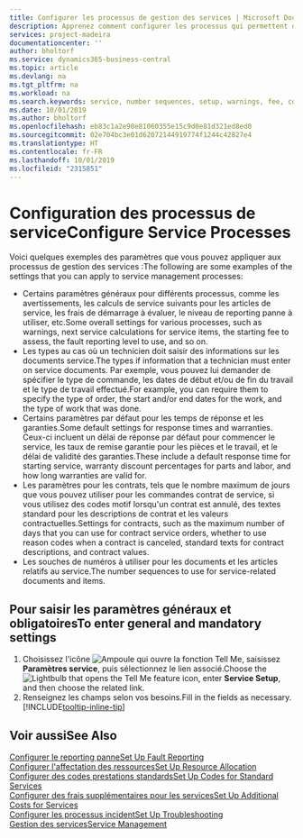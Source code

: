 ```yaml
---
title: Configurer les processus de gestion des services | Microsoft Docs
description: Apprenez comment configurer les processus qui permettent de vérifier que les clients sont satisfaits de votre service client.
services: project-madeira
documentationcenter: ''
author: bholtorf
ms.service: dynamics365-business-central
ms.topic: article
ms.devlang: na
ms.tgt_pltfrm: na
ms.workload: na
ms.search.keywords: service, number sequences, setup, warnings, fee, contracts, warranties
ms.date: 10/01/2019
ms.author: bholtorf
ms.openlocfilehash: eb83c1a2e90e81060355e15c9d0e81d321ed8ed0
ms.sourcegitcommit: 02e704bc3e01d62072144919774f1244c42827e4
ms.translationtype: HT
ms.contentlocale: fr-FR
ms.lasthandoff: 10/01/2019
ms.locfileid: "2315851"
---
```

# <a name="configure-service-processes"></a><span data-ttu-id="bc241-103">Configuration des processus de service</span><span class="sxs-lookup"><span data-stu-id="bc241-103">Configure Service Processes</span></span>
<span data-ttu-id="bc241-104">Voici quelques exemples des paramètres que vous pouvez appliquer aux processus de gestion des services :</span><span class="sxs-lookup"><span data-stu-id="bc241-104">The following are some examples of the settings that you can apply to service management processes:</span></span>  
  
* <span data-ttu-id="bc241-105">Certains paramètres généraux pour différents processus, comme les avertissements, les calculs de service suivants pour les articles de service, les frais de démarrage à évaluer, le niveau de reporting panne à utiliser, etc.</span><span class="sxs-lookup"><span data-stu-id="bc241-105">Some overall settings for various processes, such as warnings, next service calculations for service items, the starting fee to assess, the fault reporting level to use, and so on.</span></span>  
* <span data-ttu-id="bc241-106">Les types au cas où un technicien doit saisir des informations sur les documents service.</span><span class="sxs-lookup"><span data-stu-id="bc241-106">The types if information that a technician must enter on service documents.</span></span> <span data-ttu-id="bc241-107">Par exemple, vous pouvez lui demander de spécifier le type de commande, les dates de début et/ou de fin du travail et le type de travail effectué.</span><span class="sxs-lookup"><span data-stu-id="bc241-107">For example, you can require them to specify the type of order, the start and/or end dates for the work, and the type of work that was done.</span></span>  
* <span data-ttu-id="bc241-108">Certains paramètres par défaut pour les temps de réponse et les garanties.</span><span class="sxs-lookup"><span data-stu-id="bc241-108">Some default settings for response times and warranties.</span></span> <span data-ttu-id="bc241-109">Ceux-ci incluent un délai de réponse par défaut pour commencer le service, les taux de remise garantie pour les pièces et le travail, et le délai de validité des garanties.</span><span class="sxs-lookup"><span data-stu-id="bc241-109">These include a default response time for starting service, warranty discount percentages for parts and labor, and how long warranties are valid for.</span></span>  
* <span data-ttu-id="bc241-110">Les paramètres pour les contrats, tels que le nombre maximum de jours que vous pouvez utiliser pour les commandes contrat de service, si vous utilisez des codes motif lorsqu'un contrat est annulé, des textes standard pour les descriptions de contrat et les valeurs contractuelles.</span><span class="sxs-lookup"><span data-stu-id="bc241-110">Settings for contracts, such as the maximum number of days that you can use for contract service orders, whether to use reason codes when a contract is canceled, standard texts for contract descriptions, and contract values.</span></span>  
* <span data-ttu-id="bc241-111">Les souches de numéros à utiliser pour les documents et les articles relatifs au service.</span><span class="sxs-lookup"><span data-stu-id="bc241-111">The number sequences to use for service-related documents and items.</span></span>  

## <a name="to-enter-general-and-mandatory-settings"></a><span data-ttu-id="bc241-112">Pour saisir les paramètres généraux et obligatoires</span><span class="sxs-lookup"><span data-stu-id="bc241-112">To enter general and mandatory settings</span></span>
1. <span data-ttu-id="bc241-113">Choisissez l'icône ![Ampoule qui ouvre la fonction Tell Me](media/ui-search/search_small.png "Dites-moi ce que vous voulez faire"), saisissez **Paramètres service**, puis sélectionnez le lien associé.</span><span class="sxs-lookup"><span data-stu-id="bc241-113">Choose the ![Lightbulb that opens the Tell Me feature](media/ui-search/search_small.png "Tell me what you want to do") icon, enter **Service Setup**, and then choose the related link.</span></span>
2. <span data-ttu-id="bc241-114">Renseignez les champs selon vos besoins.</span><span class="sxs-lookup"><span data-stu-id="bc241-114">Fill in the fields as necessary.</span></span> [!INCLUDE[tooltip-inline-tip](includes/tooltip-inline-tip_md.md)]  

## <a name="see-also"></a><span data-ttu-id="bc241-115">Voir aussi</span><span class="sxs-lookup"><span data-stu-id="bc241-115">See Also</span></span>  
[<span data-ttu-id="bc241-116">Configurer le reporting panne</span><span class="sxs-lookup"><span data-stu-id="bc241-116">Set Up Fault Reporting</span></span>](service-how-setup-fault-reporting.md)  
[<span data-ttu-id="bc241-117">Configurer l'affectation des ressources</span><span class="sxs-lookup"><span data-stu-id="bc241-117">Set Up Resource Allocation</span></span>](service-how-setup-resource-allocation.md)  
[<span data-ttu-id="bc241-118">Configurer des codes prestations standards</span><span class="sxs-lookup"><span data-stu-id="bc241-118">Set Up Codes for Standard Services</span></span>](service-how-setup-service-coding.md)  
[<span data-ttu-id="bc241-119">Configurer des frais supplémentaires pour les services</span><span class="sxs-lookup"><span data-stu-id="bc241-119">Set Up Additional Costs for Services</span></span>](service-how-setup-service-costs-pricing.md)  
[<span data-ttu-id="bc241-120">Configurer les processus incident</span><span class="sxs-lookup"><span data-stu-id="bc241-120">Set Up Troubleshooting</span></span>](service-how-setup-troubleshooting.md)  
[<span data-ttu-id="bc241-121">Gestion des services</span><span class="sxs-lookup"><span data-stu-id="bc241-121">Service Management</span></span>](service-service.md)  
